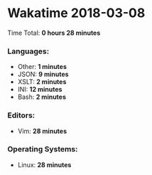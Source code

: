 # Wakatime 2018-03-08

Time Total: **0 hours 28 minutes**

### Languages:
- Other: **1 minutes** 
- JSON: **9 minutes** 
- XSLT: **2 minutes** 
- INI: **12 minutes** 
- Bash: **2 minutes** 

### Editors:
- Vim: **28 minutes** 

### Operating Systems:
- Linux: **28 minutes** 

